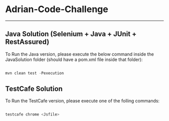 # Adrian-Code-Challenge

---

## Java Solution (Selenium + Java + JUnit + RestAssured)

To Run the Java version, please execute the below command inside the JavaSolution folder (should have a pom.xml file inside that folder):

``` js

mvn clean test -Pexecution

```

## TestCafe Solution

To Run the TestCafe version, please execute one of the folling commands:

``` js

testcafe chrome <Jsfile>

```


